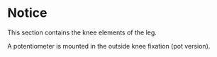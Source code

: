 # Notice 

This section contains the knee elements of the leg.

A potentiometer is mounted in the outside knee fixation (pot version). 
